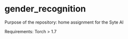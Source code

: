 # gender_recognition
Purpose of the repository: home assignment for the Syte AI

Requirements:
Torch > 1.7
